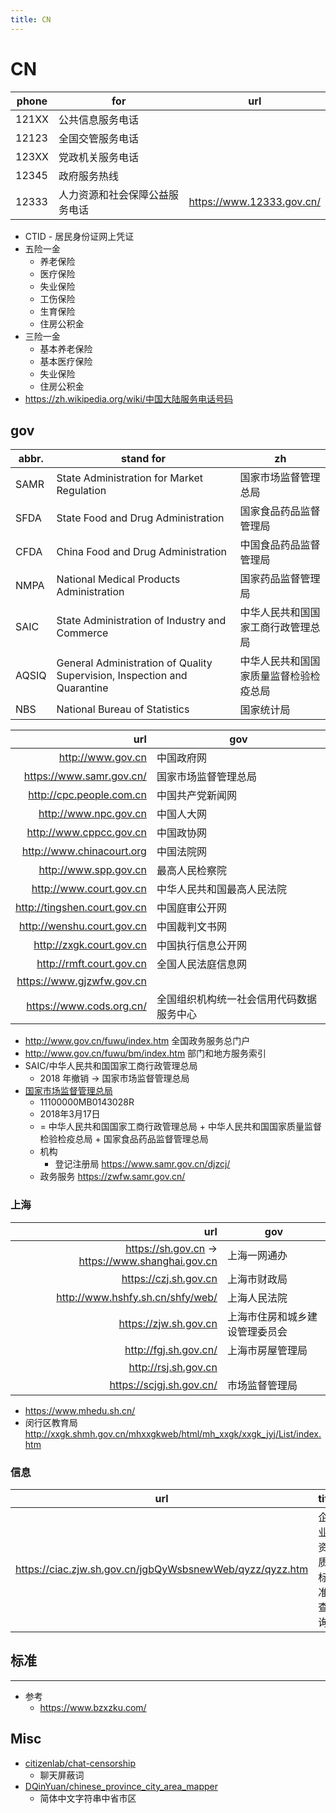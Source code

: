 ```yaml
---
title: CN
---
```


# CN

| phone | for                            | url                       |
| ----- | ------------------------------ | ------------------------- |
| 121XX | 公共信息服务电话               |
| 12123 | 全国交管服务电话               |
| 123XX | 党政机关服务电话               |
| 12345 | 政府服务热线                   |
| 12333 | 人力资源和社会保障公益服务电话 | https://www.12333.gov.cn/ |

- CTID - 居民身份证网上凭证
- 五险一金
  - 养老保险
  - 医疗保险
  - 失业保险
  - 工伤保险
  - 生育保险
  - 住房公积金
- 三险一金
  - 基本养老保险
  - 基本医疗保险
  - 失业保险
  - 住房公积金
- https://zh.wikipedia.org/wiki/中国大陆服务电话号码

## gov

| abbr. | stand for                                                                | zh                                     |
| ----- | ------------------------------------------------------------------------ | -------------------------------------- |
| SAMR  | State Administration for Market Regulation                               | 国家市场监督管理总局                   |
| SFDA  | State Food and Drug Administration                                       | 国家食品药品监督管理局                 |
| CFDA  | China Food and Drug Administration                                       | 中国食品药品监督管理局                 |
| NMPA  | National Medical Products Administration                                 | 国家药品监督管理局                     |
| SAIC  | State Administration of Industry and Commerce                            | 中华人民共和国国家工商行政管理总局     |
| AQSIQ | General Administration of Quality Supervision, Inspection and Quarantine | 中华人民共和国国家质量监督检验检疫总局 |
| NBS   | National Bureau of Statistics                                            | 国家统计局                             |

|                          url | gov                                      |
| ---------------------------: | ---------------------------------------- |
|            http://www.gov.cn | 中国政府网                               |
|     https://www.samr.gov.cn/ | 国家市场监督管理总局                     |
|     http://cpc.people.com.cn | 中国共产党新闻网                         |
|        http://www.npc.gov.cn | 中国人大网                               |
|      http://www.cppcc.gov.cn | 中国政协网                               |
|    http://www.chinacourt.org | 中国法院网                               |
|        http://www.spp.gov.cn | 最高人民检察院                           |
|      http://www.court.gov.cn | 中华人民共和国最高人民法院               |
| http://tingshen.court.gov.cn | 中国庭审公开网                           |
|   http://wenshu.court.gov.cn | 中国裁判文书网                           |
|     http://zxgk.court.gov.cn | 中国执行信息公开网                       |
|     http://rmft.court.gov.cn | 全国人民法庭信息网                       |
|    https://www.gjzwfw.gov.cn |
|     https://www.cods.org.cn/ | 全国组织机构统一社会信用代码数据服务中心 |

- http://www.gov.cn/fuwu/index.htm
  全国政务服务总门户
- http://www.gov.cn/fuwu/bm/index.htm
  部门和地方服务索引
- SAIC/中华人民共和国国家工商行政管理总局
  - 2018 年撤销 -> 国家市场监督管理总局
- [国家市场监督管理总局](https://zh.wikipedia.org/wiki/国家市场监督管理总局)
  - 11100000MB0143028R
  - 2018年3月17日
  - = 中华人民共和国国家工商行政管理总局 + 中华人民共和国国家质量监督检验检疫总局 + 国家食品药品监督管理总局
  - 机构
    - 登记注册局 https://www.samr.gov.cn/djzcj/
  - 政务服务 https://zwfw.samr.gov.cn/

### 上海

|                                              url | gov                            |
| -----------------------------------------------: | ------------------------------ |
| https://sh.gov.cn -> https://www.shanghai.gov.cn | 上海一网通办                   |
|                            https://czj.sh.gov.cn | 上海市财政局                   |
|                 http://www.hshfy.sh.cn/shfy/web/ | 上海人民法院                   |
|                            https://zjw.sh.gov.cn | 上海市住房和城乡建设管理委员会 |
|                            http://fgj.sh.gov.cn/ | 上海市房屋管理局               |
|                             http://rsj.sh.gov.cn |
|                         https://scjgj.sh.gov.cn/ | 市场监督管理局                 |

- https://www.mhedu.sh.cn/
- 闵行区教育局
  http://xxgk.shmh.gov.cn/mhxxgkweb/html/mh_xxgk/xxgk_jyj/List/index.htm

### 信息

| url                                                      | title            |
| -------------------------------------------------------- | ---------------- |
| https://ciac.zjw.sh.gov.cn/jgbQyWsbsnewWeb/qyzz/qyzz.htm | 企业资质标准查询 |

## 标准

---

- 参考
  - https://www.bzxzku.com/

## Misc

- [citizenlab/chat-censorship](https://github.com/citizenlab/chat-censorship)
  - 聊天屏蔽词
- [DQinYuan/chinese_province_city_area_mapper](https://github.com/DQinYuan/chinese_province_city_area_mapper)
  - 简体中文字符串中省市区

<!--
https://twitter.com/punk2898/status/1724318153935872186
-->
